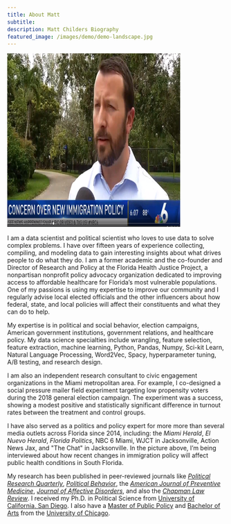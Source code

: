 ```yaml
---
title: About Matt
subtitle:
description: Matt Childers Biography
featured_image: /images/demo/demo-landscape.jpg
---
```

<img src="/images/matt-childers-nbc6-news.png" width="400" height="400">

I am a data scientist and political scientist who loves to use data to solve complex problems. I have over fifteen years of experience collecting, compiling, and modeling data to gain interesting insights about what drives people to do what they do. I am a former academic and the co-founder and Director of Research and Policy at the Florida Health Justice Project, a nonpartisan nonprofit policy advocacy organization dedicated to improving access to affordable healthcare for Florida’s most vulnerable populations. One of my passions is using my expertise to improve our community and I regularly advise local elected officials and the other influencers about how federal, state, and local policies will affect their constituents and what they can do to help.

My expertise is in political and social behavior, election campaigns, American government institutions, government relations, and healthcare policy. My data science specialties include wrangling, feature selection, feature extraction, machine learning, Python, Pandas, Numpy, Sci-kit Learn, Natural Language Processing, Word2Vec, Spacy, hyperparameter tuning, A/B testing, and research design.

I am also an independent research consultant to civic engagement organizations in the Miami metropolitan area. For example, I co-designed a social pressure mailer field experiment targeting low propensity voters during the 2018 general election campaign. The experiment was a success, showing a modest positive and statistically significant difference in turnout rates between the treatment and control groups.

I have also served as a politics and policy expert for more more than several media outlets across Florida since 2014, including: the *Miami Herald*, *El Nuevo Herald*, *Florida Politics*, NBC 6 Miami, WJCT in Jacksonville, Action News Jax, and "The Chat" in Jacksonville. In the picture above, I’m being interviewed about how recent changes in immigration policy will affect public health conditions in South Florida.

My research has been published in peer-reviewed journals like [*Political Research Quarterly*](https://doi.org/10.1177%2F1065912910388191), [*Political Behavior*](https://link.springer.com/article/10.1007/s11109-014-9292-2), the [*American Journal of Preventive Medicine*](https://linkinghub.elsevier.com/retrieve/pii/S0749379713005813), [*Journal of Affective Disorders*](https://linkinghub.elsevier.com/retrieve/pii/S0165032712002893), and also the [*Chapman Law Review*](https://www.chapman.edu/law/_files/publications/Volume%2019/clr-19-childers-binder.pdf). I received my Ph.D. in Political Science from [University of California, San Diego](https://polisci.ucsd.edu). I also have a [Master of Public Policy](https://harris.uchicago.edu) and [Bachelor of Arts](https://college.uchicago.edu/home) from the [University of Chicago](https://www.uchicago.edu).

